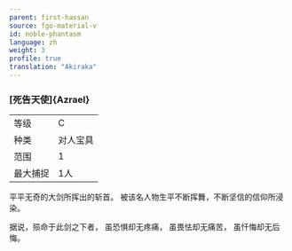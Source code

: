 ```yaml
---
parent: first-hassan
source: fgo-material-v
id: noble-phantasm
language: zh
weight: 3
profile: true
translation: "Akiraka"
---
```


### [死告天使]{Azrael}

<table>
  <tr><td>等级</td><td>C</td></tr>
  <tr><td>种类</td><td>对人宝具</td></tr>
  <tr><td>范围</td><td>1</td></tr>
  <tr><td>最大捕捉</td><td>1人</td></tr>
</table>

平平无奇的大剑所挥出的斩首。
被该名人物生平不断挥舞，不断坚信的信仰所浸染。

据说，殒命于此剑之下者，
虽恐惧却无疼痛，
虽畏怯却无痛苦，
虽忏悔却无后悔。
